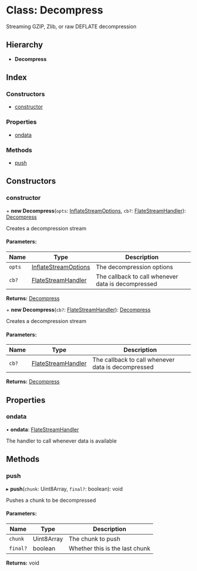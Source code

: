 # Class: Decompress

Streaming GZIP, Zlib, or raw DEFLATE decompression

## Hierarchy

* **Decompress**

## Index

### Constructors

* [constructor](decompress.md#constructor)

### Properties

* [ondata](decompress.md#ondata)

### Methods

* [push](decompress.md#push)

## Constructors

### constructor

\+ **new Decompress**(`opts`: [InflateStreamOptions](../interfaces/inflatestreamoptions.md), `cb?`: [FlateStreamHandler](../README.md#flatestreamhandler)): [Decompress](decompress.md)

Creates a decompression stream

#### Parameters:

Name | Type | Description |
------ | ------ | ------ |
`opts` | [InflateStreamOptions](../interfaces/inflatestreamoptions.md) | The decompression options |
`cb?` | [FlateStreamHandler](../README.md#flatestreamhandler) | The callback to call whenever data is decompressed  |

**Returns:** [Decompress](decompress.md)

\+ **new Decompress**(`cb?`: [FlateStreamHandler](../README.md#flatestreamhandler)): [Decompress](decompress.md)

Creates a decompression stream

#### Parameters:

Name | Type | Description |
------ | ------ | ------ |
`cb?` | [FlateStreamHandler](../README.md#flatestreamhandler) | The callback to call whenever data is decompressed  |

**Returns:** [Decompress](decompress.md)

## Properties

### ondata

•  **ondata**: [FlateStreamHandler](../README.md#flatestreamhandler)

The handler to call whenever data is available

## Methods

### push

▸ **push**(`chunk`: Uint8Array, `final?`: boolean): void

Pushes a chunk to be decompressed

#### Parameters:

Name | Type | Description |
------ | ------ | ------ |
`chunk` | Uint8Array | The chunk to push |
`final?` | boolean | Whether this is the last chunk  |

**Returns:** void
